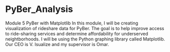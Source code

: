 # PyBer_Analysis
Module 5 PyBer with Matplotlib
In this module, I will be creating visualization of rideshare data for PyBer.  The goal is to help improve access to ride-sharing services and determine affordability for underserved neightborhoods.  I will be using the Python graphing library called Matplotlib.  Our CEO is V. Isualize and my supervisor is Omar.  
